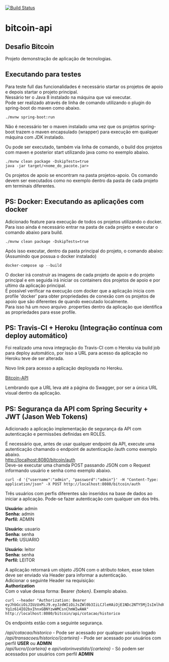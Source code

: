 [![Build Status](https://travis-ci.org/igorHenriqueAraujo/bitcoin.svg?branch=master)](https://travis-ci.org/igorHenriqueAraujo/bitcoin)
# bitcoin-api

## Desafio Bitcoin

Projeto demonstração de aplicação de tecnologias.

## Executando para testes

Para teste full das funcionalidades é necessário startar os projetos de apoio e depois startar o projeto principal.  
Nessário ter o Java 8 instalado na máquina que vai executar.  
Pode ser realizado através de linha de comando utilizando o plugin do spring-boot do maven como abaixo.


	./mvnw spring-boot:run


Não é necessário ter o maven instalado uma vez que os projetos spring-boot trazem o maven encapsulado (wrapper) para execução em qualquer máquina com JDK instalado.

Ou pode ser executado, também via linha de comando, o build dos projetos com maven e posterior start utilizando java como no exemplo abaixo.


	./mvnw clean package -DskipTests=true
	java -jar target/<nome_do_pacote.jar>


Os projetos de apoio se encontram na pasta projetos-apoio. Os comando devem ser executados como no exemplo dentro da pasta de cada projeto em terminais diferentes.  

## PS: Docker: Executando as aplicações com docker

Adicionado feature para execução de todos os projetos utilizando o docker. Para isso ainda é necessário entrar na pasta de cada projeto e executar o comando abaixo para build.


	./mvnw clean package -DskipTests=true


Após isso executar, dentro da pasta principal do projeto, o comando abaixo: (Assumindo que possua o docker instalado)


	docker-compose up --build


O docker irá construir as imagens de cada projeto de apoio e do projeto principal e em seguida irá iniciar os containers dos projetos de apoio e por ultimo da aplicação principal.  
É possível verificar na execução com docker que a aplicação inicia com profile 'docker' para obter propriedades de conexão com os projetos de apoio que são diferentes de quando executado localmente.  
Para isso há um novo arquivo .properties dentro da aplicação que identifica as propriedades para esse profile.
	
## PS: Travis-CI + Heroku (Integração contínua com deploy automático)

Foi realizado uma nova integração do Travis-CI com o Heroku via build job para deploy automático, por isso a URL para acesso da aplicação no Heroku teve de ser alterada.

Novo link para acesso a aplicação deployada no Heroku.

[Bitcoin-API](https://igoraraujo-bitcoin.herokuapp.com/bitcoin/swagger-ui.html "Aplicação deployada no Heroku") 

Lembrando que a URL leva até a página do Swagger, por ser a única URL visual dentro da aplicação.  

## PS: Segurança da API com Spring Security + JWT (Jason Web Tokens)

Adicionado a aplicação implementação de segurança da API com autenticação e permissões definidas em ROLES.  

É necessário que, antes de usar qualquer endpoint da API, execute uma autenticação chamando o endpoint de autenticação /auth como exemplo abaixo.  
<http://localhost:8080/bitcoin/auth>  
Deve-se executar uma chamda POST passando JSON com o Request informando usuário e senha como exemplo abaixo.  

	curl -d '{"username":"admin", "password":"admin"}' -H "Content-Type: application/json" -X POST http://localhost:8080/bitcoin/auth

Três usuários com perfis diferentes são inseridos na base de dados ao iniciar a aplicação. Pode-se fazer autenticação com qualquer um dos três.

**Usuário:** admin  
**Senha:** admin  
**Perfil:** ADMIN  


**Usuário:** usuario  
**Senha:** senha  
**Perfil:** USUARIO

**Usuário:** leitor  
**Senha:** senha  
**Perfil:** LEITOR  

A aplicação retornará um objeto JSON com o atributo _token_, esse token deve ser enviado via Header para informar a autenticação.  
Adicionar o seguinte Header na requisição:  
**Authorization**  
Com o value dessa forma: Bearer _{token}_. Exemplo abaixo.


	curl --header "Authorization: Bearer eyJhbGciOiJIUzUxMiJ9.eyJzdWIiOiJsZWl0b3IiLCJleHAiOjE1NDc2NTY5MjIsImlhdCI6MTU0NzA1MjEyMn0.hBoX_G7foDUDbCIU2xTZROXGA4r0bhFALuKolt2LSvrFwvfip-Yg1z614IO2bxIhnxGBNYzwWMCsnChmWIwAWA" http://localhost:8080/bitcoin/api/cotacao/historico


Os endpoints estão com a seguinte segurança.

_/api/cotacao/historico_ - Pode ser acessado por qualquer usuário logado  
_/api/transacoes/historico/{carteira}_ - Pode ser acessado por usuários com perfil **USER** ou **ADMIN**  
_/api/lucro/{carteira}_ e _api/valorinvestido/{carteira}_ - Só podem ser acessados por usuários com perfil **ADMIN**  